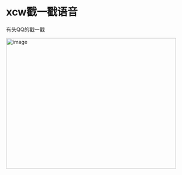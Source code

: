 # xcw戳一戳语音
有头QQ的戳一戳

<img width="464" height="356" alt="image" src="https://github.com/user-attachments/assets/0a9eac94-6912-4897-94ef-2f9cf9efba85" />
